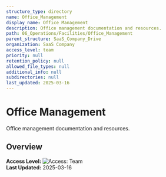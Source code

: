 ```yaml
---
structure_type: directory
name: Office_Management
display_name: Office Management
description: Office management documentation and resources.
path: 06_Operations/Facilities/Office_Management
parent_structure: SaaS_Company_Drive
organization: SaaS Company
access_level: team
priority: null
retention_policy: null
allowed_file_types: null
additional_info: null
subdirectories: null
last_updated: 2025-03-16
---
```


# Office Management

Office management documentation and resources.

## Overview

**Access Level:** ![Access: Team](https://img.shields.io/badge/Access-Team-blue)  
**Last Updated:** 2025-03-16  
